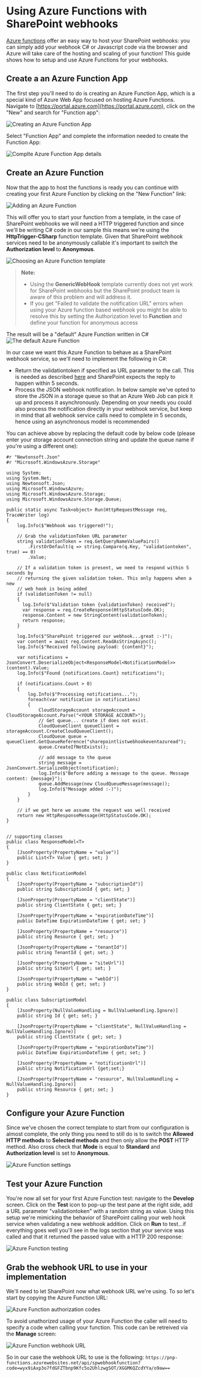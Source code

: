 # Using Azure Functions with SharePoint webhooks #
[Azure functions](https://docs.microsoft.com/en-us/azure/azure-functions/functions-overview) offer an easy way to host your SharePoint webhooks: you can simply add your webhook C# or Javascript code via the browser and Azure will take care of the hosting and scaling of your function! This guide shows how to setup and use Azure Functions for your webhooks.

## Create a an Azure Function App
The first step you'll need to do is creating an Azure Function App, which is a special kind of Azure Web App focused on hosting Azure Functions. Navigate to [https://portal.azure.com](https://portal.azure.com), click on the "New" and search for "Function app":

![Creating an Azure Function App](../../../images/webhook-azure-function0.png)

Select "Function App" and complete the information needed to create the Function App:

![Complte Azure Function App details](../../../images/webhook-azure-function1.png)

## Create an Azure Function
Now that the app to host the functions is ready you can continue with creating your first Azure Function by clicking on the "New Function" link:

![Adding an Azure Function](../../../images/webhook-azure-function2.png)

This will offer you to start your function from a template, in the case of SharePoint webhooks we will need a HTTP triggered function and since we'll be writing C# code in our sample this means we're using the **HttpTrigger-CSharp** function template. Given that SharePoint webhook services need to be anonymously callable it's important to switch the **Authorization level** to **Anonymous**.

![Choosing an Azure Function template](../../../images/webhook-azure-function3.png)

>**Note:**
> - Using the **GenericWebHook** template currently does not yet work for SharePoint webhooks but the SharePoint product team is aware of this problem and will address it.
> - If you get "Failed to validate the notification URL" errors when using your Azure function based webhook you might be able to resolve this by setting the Authorization level to **Function** and define your function for anonymous access

The result will be a "default" Azure Function written in C#
![The default Azure Function](../../../images/webhook-azure-function4.png)

In our case we want this Azure Function to behave as a SharePoint webhook service, so we'll need to implement the following in C#:
- Return the validationtoken if specified as URL parameter to the call. This is needed as described [here](./lists/create-subscription) and SharePoint expects the reply to happen within 5 seconds. 
- Process the JSON webhook notification. In below sample we've opted to store the JSON in a storage queue so that an Azure Web Job can pick it up and process it asynchronously. Depending on your needs you could also process the notification directly in your webhook service, but keep in mind that all webhook service calls need to complete in 5 seconds, hence using an asynchronous model is recommended

You can achieve above by replacing the default code by below code (please enter your storage account connection string and update the queue name if you're using a different one):

```
#r "Newtonsoft.Json"
#r "Microsoft.WindowsAzure.Storage"

using System;
using System.Net;
using Newtonsoft.Json;
using Microsoft.WindowsAzure;
using Microsoft.WindowsAzure.Storage;
using Microsoft.WindowsAzure.Storage.Queue;

public static async Task<object> Run(HttpRequestMessage req, TraceWriter log)
{
    log.Info($"Webhook was triggered!");

    // Grab the validationToken URL parameter
    string validationToken = req.GetQueryNameValuePairs()
        .FirstOrDefault(q => string.Compare(q.Key, "validationtoken", true) == 0)
        .Value;
    
    // If a validation token is present, we need to respond within 5 seconds by  
    // returning the given validation token. This only happens when a new 
    // web hook is being added
    if (validationToken != null)
    {
      log.Info($"Validation token {validationToken} received");
      var response = req.CreateResponse(HttpStatusCode.OK);
      response.Content = new StringContent(validationToken);
      return response;
    }

    log.Info($"SharePoint triggered our webhook...great :-)");
    var content = await req.Content.ReadAsStringAsync();
    log.Info($"Received following payload: {content}");

    var notifications = JsonConvert.DeserializeObject<ResponseModel<NotificationModel>>(content).Value;
    log.Info($"Found {notifications.Count} notifications");

    if (notifications.Count > 0)
    {
        log.Info($"Processing notifications...");
        foreach(var notification in notifications)
        {
            CloudStorageAccount storageAccount = CloudStorageAccount.Parse("<YOUR STORAGE ACCOUNT>");
            // Get queue... create if does not exist.
            CloudQueueClient queueClient = storageAccount.CreateCloudQueueClient();
            CloudQueue queue = queueClient.GetQueueReference("sharepointlistwebhookeventazuread");
            queue.CreateIfNotExists();

            // add message to the queue
            string message = JsonConvert.SerializeObject(notification);
            log.Info($"Before adding a message to the queue. Message content: {message}");
            queue.AddMessage(new CloudQueueMessage(message));
            log.Info($"Message added :-)");
        }
    }

    // if we get here we assume the request was well received
    return new HttpResponseMessage(HttpStatusCode.OK);
}


// supporting classes
public class ResponseModel<T>
{
    [JsonProperty(PropertyName = "value")]
    public List<T> Value { get; set; }
}

public class NotificationModel
{
    [JsonProperty(PropertyName = "subscriptionId")]
    public string SubscriptionId { get; set; }

    [JsonProperty(PropertyName = "clientState")]
    public string ClientState { get; set; }

    [JsonProperty(PropertyName = "expirationDateTime")]
    public DateTime ExpirationDateTime { get; set; }

    [JsonProperty(PropertyName = "resource")]
    public string Resource { get; set; }

    [JsonProperty(PropertyName = "tenantId")]
    public string TenantId { get; set; }

    [JsonProperty(PropertyName = "siteUrl")]
    public string SiteUrl { get; set; }

    [JsonProperty(PropertyName = "webId")]
    public string WebId { get; set; }
}

public class SubscriptionModel
{
    [JsonProperty(NullValueHandling = NullValueHandling.Ignore)]
    public string Id { get; set; }

    [JsonProperty(PropertyName = "clientState", NullValueHandling = NullValueHandling.Ignore)]
    public string ClientState { get; set; }

    [JsonProperty(PropertyName = "expirationDateTime")]
    public DateTime ExpirationDateTime { get; set; }

    [JsonProperty(PropertyName = "notificationUrl")]
    public string NotificationUrl {get;set;}

    [JsonProperty(PropertyName = "resource", NullValueHandling = NullValueHandling.Ignore)]
    public string Resource { get; set; }
}
```

## Configure your Azure Function
Since we've chosen the correct template to start from our configuration is almost complete, the only thing you need to still do is to switch the **Allowed HTTP methods** to **Selected methods** and then only allow the **POST** HTTP method. Also cross check that **Mode** is equal to **Standard** and **Authorization level** is set to **Anonymous**.

![Azure Function settings](../../../images/webhook-azure-function5.png)

## Test your Azure Function
You're now all set for your first Azure Function test: navigate to the **Develop** screen. Click on the **Test** icon to pop-up the test pane at the right side, add a URL parameter "validationtoken" with a random string as value. Using this setup we're mimicking the behavior of SharePoint calling your web hook service when validating a new webhook addition. Click on **Run** to test...if everything goes well you'll see in the logs section that your service was called and that it returned the passed value with a HTTP 200 response:

![Azure Function testing](../../../images/webhook-azure-function6.png)

## Grab the webhook URL to use in your implementation
We'll need to let SharePoint now what webhook URL we're using. To so let's start by copying the Azure Function URL:

![Azure Function authorization codes](../../../images/webhook-azure-function8.png)

To avoid unathorized usage of your Azure Function the caller will need to specify a code when calling your function. This code can be retreived via the **Manage** screen:

![Azure Function webhook URL](../../../images/webhook-azure-function7.png)

So in our case the webhook URL to use is the following: `https://pnp-functions.azurewebsites.net/api/spwebhookfunction?code=wyx9iAxp3o7fdGFZTbnp9Kfc5o2UhlzwgSOT/XGGM6QZcdYYa/o9aw==`



